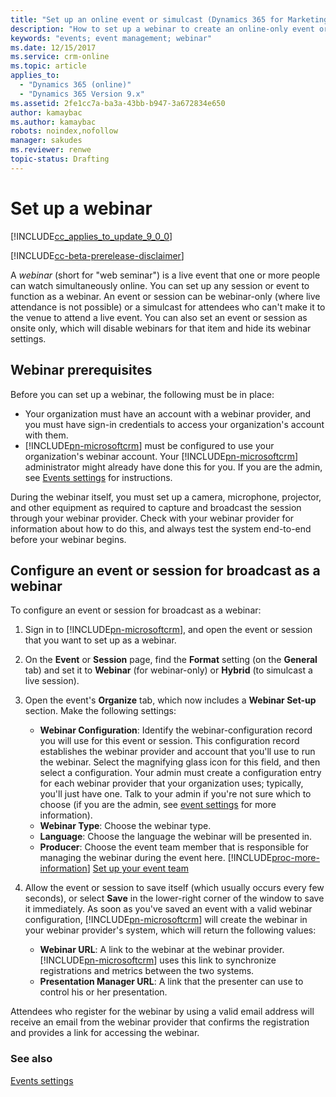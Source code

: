 ```yaml
---
title: "Set up an online event or simulcast (Dynamics 365 for Marketing) | Microsoft Docs "
description: "How to set up a webinar to create an online-only event or to simulcast a live event in Dynamics 365 for Marketing"
keywords: "events; event management; webinar"
ms.date: 12/15/2017
ms.service: crm-online
ms.topic: article
applies_to:
  - "Dynamics 365 (online)"
  - "Dynamics 365 Version 9.x"
ms.assetid: 2fe1cc7a-ba3a-43bb-b947-3a672834e650
author: kamaybac
ms.author: kamaybac
robots: noindex,nofollow
manager: sakudes
ms.reviewer: renwe
topic-status: Drafting
---
```


# Set up a webinar

[!INCLUDE[cc_applies_to_update_9_0_0](../includes/cc_applies_to_update_9_0_0.md)]

[!INCLUDE[cc-beta-prerelease-disclaimer](../includes/cc-beta-prerelease-disclaimer.md)]

A *webinar* (short for "web seminar") is a live event that one or more people can watch simultaneously online. You can set up any session or event to function as a webinar. An event or session can be webinar-only (where live attendance is not possible) or a simulcast for attendees who can't make it to the venue to attend a live event. You can also set an event or session as onsite only, which will disable webinars for that item and hide its webinar settings.

## Webinar prerequisites

Before you can set up a webinar, the following must be in place:

- Your organization must have an account with a webinar provider, and you must have sign-in credentials to access your organization's account with them.
- [!INCLUDE[pn-microsoftcrm](../includes/pn-microsoftcrm.md)] must be configured to use your organization's webinar account. Your [!INCLUDE[pn-microsoftcrm](../includes/pn-microsoftcrm.md)] administrator might already have done this for you. If you are the admin, see [Events settings](events-settings.md) for instructions.

During the webinar itself, you must set up a camera, microphone, projector, and other equipment as required to capture and broadcast the session through your webinar provider. Check with your webinar provider for information about how to do this, and always test the system end-to-end before your webinar begins.

## Configure an event or session for broadcast as a webinar

To configure an event or session for broadcast as a webinar:

1. Sign in to [!INCLUDE[pn-microsoftcrm](../includes/pn-microsoftcrm.md)], and open the event or session that you want to set up as a webinar.

1. On the **Event** or **Session** page, find the **Format** setting (on the **General** tab) and set it to **Webinar** (for webinar-only) or **Hybrid** (to simulcast a live session).

1. Open the event's **Organize** tab, which now includes a **Webinar Set-up** section. Make the following settings:

    - **Webinar Configuration**: Identify the webinar-configuration record you will use for this event or session. This configuration record establishes the webinar provider and account that you'll use to run the webinar. Select the magnifying glass icon for this field, and then select a configuration. Your admin must create a configuration entry for each webinar provider that your organization uses; typically, you'll just have one. Talk to your admin if you're not sure which to choose (if you are the admin, see [event settings](events-settings.md) for more information).
    - **Webinar Type**: Choose the webinar type.
    - **Language**: Choose the language the webinar will be presented in.
    - **Producer**: Choose the event team member that is responsible for managing the webinar during the event here. [!INCLUDE[proc-more-information](../includes/proc-more-information.md)] [Set up your event team](set-up-event.md#set-up-your-event-team)

1. Allow the event or session to save itself (which usually occurs every few seconds), or select **Save** in the lower-right corner of the window to save it immediately. As soon as you've saved an event with a valid webinar configuration, [!INCLUDE[pn-microsoftcrm](../includes/pn-microsoftcrm.md)] will create the webinar in your webinar provider's system, which will return the following values:

    - **Webinar URL**: A link to the webinar at the webinar provider. [!INCLUDE[pn-microsoftcrm](../includes/pn-microsoftcrm.md)] uses this link to synchronize registrations and metrics between the two systems.
    - **Presentation Manager URL**: A link that the presenter can use to control his or her presentation.

Attendees who register for the webinar by using a valid email address will receive an email from the webinar provider that confirms the registration and provides a link for accessing the webinar.

### See also

[Events settings](events-settings.md)
